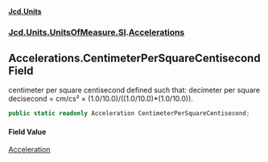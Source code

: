 #### [Jcd.Units](index 'index')
### [Jcd.Units.UnitsOfMeasure.SI](Jcd.Units.UnitsOfMeasure.SI 'Jcd.Units.UnitsOfMeasure.SI').[Accelerations](Accelerations 'Jcd.Units.UnitsOfMeasure.SI.Accelerations')

## Accelerations.CentimeterPerSquareCentisecond Field

centimeter per square centisecond defined such that: decimeter per square decisecond = cm/cs² ×
(1.0/10.0)/((1.0/10.0)*(1.0/10.0)).

```csharp
public static readonly Acceleration CentimeterPerSquareCentisecond;
```

#### Field Value
[Acceleration](Acceleration 'Jcd.Units.UnitTypes.Acceleration')